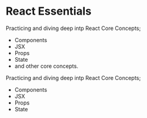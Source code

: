 # React Essentials 

Practicing and diving deep intp React Core Concepts; 
- Components
- JSX
- Props
- State
- and other core concepts.

Practicing and diving deep intp React Core Concepts; 
- Components
- JSX
- Props
- State


